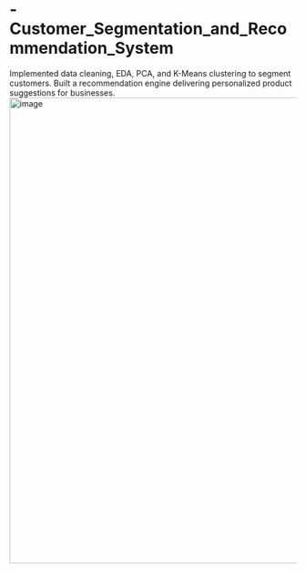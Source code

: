 # -Customer_Segmentation_and_Recommendation_System
Implemented data cleaning, EDA, PCA, and K-Means clustering to segment customers. Built a recommendation engine delivering personalized product suggestions for businesses.
<img width="1415" height="818" alt="image" src="https://github.com/user-attachments/assets/45274348-37ec-4e7a-986e-0f4b43b8a5f6" />
